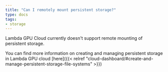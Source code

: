 ```yaml
---
title: "Can I remotely mount persistent storage?"
type: docs
tags:
- storage
---
```


Lambda GPU Cloud currently doesn't support remote mounting of persistent storage.

You can find more information on creating and managing persistent storage in Lambda GPU cloud [here]({{< relref "cloud-dashboard/#create-and-manage-persistent-storage-file-systems" >}})
